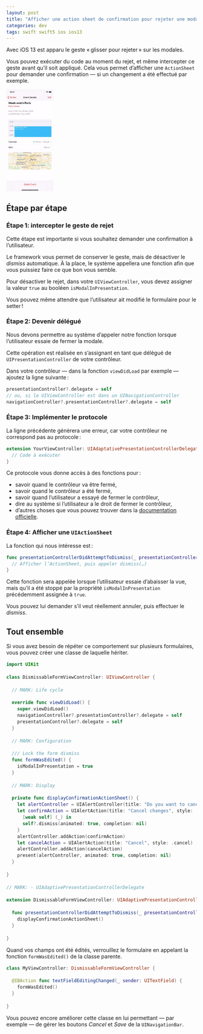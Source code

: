 ```yaml
---
layout: post
title: "Afficher une action sheet de confirmation pour rejeter une modale sur iOS 13"
categories: dev
tags: swift swift5 ios ios13
---
```


Avec iOS 13 est apparu le geste « glisser pour rejeter » sur les modales.

Vous pouvez exécuter du code au moment du rejet, et même intercepter ce geste avant qu’il soit appliqué. Cela vous permet d’afficher une `ActionSheet` pour demander une confirmation — si un changement a été effectué par exemple.

<img src="/assets/2020-03-18/animation.gif" alt="Modal dismiss animation" width="125">


## Étape par étape


### Étape 1: intercepter le geste de rejet

Cette étape est importante si vous souhaitez demander une confirmation à l’utilisateur.

Le framework vous permet de conserver le geste, mais de désactiver le _dismiss_ automatique. À la place, le système appellera une fonction afin que vous puissiez faire ce que bon vous semble.

Pour désactiver le rejet, dans votre `UIViewController`, vous devez assigner la valeur `true` au booléen `isModalInPresentation`.

Vous pouvez même attendre que l’utilisateur ait modifié le formulaire pour le setter !


### Étape 2: Devenir délégué

Nous devons permettre au système d’appeler notre fonction lorsque l’utilisateur essaie de fermer la modale.

Cette opération est réalisée en s’assignant en tant que délégué de `UIPresentationController` de votre contrôleur.

Dans votre contrôleur — dans la fonction `viewDidLoad` par exemple — ajoutez la ligne suivante :

```swift
presentationController?.delegate = self
// ou, si le UIViewController est dans un UINavigationController
navigationController?.presentationController?.delegate = self
```


### Étape 3: Implémenter le protocole

La ligne précédente génèrera une erreur, car votre contrôleur ne correspond pas au protocole :

```swift
extension YourViewController: UIAdaptativePresentationControllerDelegate {
  // Code à exécuter
}
```

Ce protocole vous donne accès à des fonctions pour :

* savoir quand le contrôleur va être fermé,
* savoir quand le contrôleur a été fermé,
* savoir quand l’utilisateur a essayé de fermer le contrôleur,
* dire au système si l’utilisateur a le droit de fermer le contrôleur,
* d’autres choses que vous pouvez trouver dans la [documentation officielle](https://developer.apple.com/documentation/uikit/uiadaptivepresentationcontrollerdelegate).


### Étape 4: Afficher une `UIActionSheet`

La fonction qui nous intéresse est :

```swift
func presentationControllerDidAttemptToDismiss(_ presentationController: UIPresentationController) {
  // Afficher l’ActionSheet, puis appeler dismiss(…)
}
```

Cette fonction sera appelée lorsque l’utilisateur essaie d’abaisser la vue, mais qu’il a été stoppé par la propriété `isModalInPresentation` précédemment assignée à `true`.

Vous pouvez lui demander s’il veut réellement annuler, puis effectuer le _dismiss_.


## Tout ensemble

Si vous avez besoin de répéter ce comportement sur plusieurs formulaires, vous pouvez créer une classe de laquelle hériter.

```swift
import UIKit

class DismissableFormViewController: UIViewController {

  // MARK: Life cycle

  override func viewDidLoad() {
    super.viewDidLoad()
    navigationController?.presentationController?.delegate = self
    presentationController?.delegate = self
  }

  // MARK: Configuration

  /// Lock the form dismiss
  func formWasEdited() {
    isModalInPresentation = true
  }

  // MARK: Display

  private func displayConfirmationActionSheet() {
    let alertController = UIAlertController(title: "Do you want to cancel?", message: "The changes will be reversed.", preferredStyle: .actionSheet)
    let confirmAction = UIAlertAction(title: "Cancel changes", style: .destructive) {
      [weak self] (_) in
      self?.dismiss(animated: true, completion: nil)
    }
    alertController.addAction(confirmAction)
    let cancelAction = UIAlertAction(title: "Cancel", style: .cancel)
    alertController.addAction(cancelAction)
    present(alertController, animated: true, completion: nil)
  }

}

// MARK: - UIAdaptivePresentationControllerDelegate

extension DismissableFormViewController: UIAdaptivePresentationControllerDelegate {

  func presentationControllerDidAttemptToDismiss(_ presentationController: UIPresentationController) {
    displayConfirmationActionSheet()
  }

}

```

Quand vos champs ont été édités, verrouillez le formulaire en appelant la fonction `formWasEdited()` de la classe parente.

```swift
class MyViewController: DismissableFormViewController {

  @IBAction func textFieldEditingChanged(_ sender: UITextField) {
    formWasEdited()
  }

}
```

Vous pouvez encore améliorer cette classe en lui permettant — par exemple — de gérer les boutons _Cancel_ et _Save_ de la `UINavigationBar`.